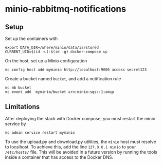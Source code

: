minio-rabbitmq-notifications
============================

Setup
-----

Set up the containers with
```
export DATA_DIR=/where/minio/data/is/stored
CURRENT_UID=$(id -u):$(id -g) docker-compose up
```

On the host, set up a Minio configuration
```
mc config host add myminio http://localhost:9000 access secret123
```

Create a bucket named `bucket`, and add a notification rule
```
mc mb bucket
mc event add  myminio/bucket arn:minio:sqs::1:amqp
```

Limitations
-----------

After deploying the stack with Docker compose, you must restart the minio
service by
```
mc admin service restart myminio
```

To use the upload.py and download.py utilities, the ``minio`` host must resolve
to localhost. To achieve this, add the line ``127.0.0.1 minio`` to your
``/etc/hosts/`` file. This will be avoided in a future version by running the
tools inside a container that has access to the Docker DNS.
